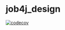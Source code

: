 # job4j_design
[![codecov](https://codecov.io/gh/Temzor/job4j_design/branch/master/graph/badge.svg?token=NUQIJHD3RL)](https://codecov.io/gh/Temzor/job4j_design)
